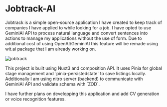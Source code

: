 # Jobtrack-AI
<p>Jobtrack is a simple open-source application I have created to keep track of companies I have applied to while looking for a job. I have opted to use GeminiAI API to process natural language and convert sentences into actions to manage my applications without the use of form. Due to additional cost of using OpenAI/GeminiAI this feature will be remade using wit.ai package that I am already working on.</p>

![jobtrack](/jobtrack.jpg)

<p>This project is built using Nuxt3 and composition API. It uses Pinia for global stage management and `pinia-persistedstate` to save listings locally. Additionally I am using nitro server (backend) to communicate with GeminiAI API and validate schema with `ZOD`.</p>
<p>I have further plans on developping this application and add CV generation or voice recognition features.</p>